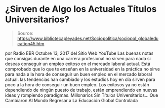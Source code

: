 # ¿Sirven de Algo los Actuales Títulos Universitarios?

> Source: https://www.bibliotecapleyades.net/Sociopolitica/sociopol_globaleducation45.htm

por Radio EBR Octubre 13, 2017 del Sitio Web YouTube Las buenas notas que consigas
durante en una carrera profesional
no sirven para nada si deseas conseguir
un empleo exitoso en el mercado laboral actual.
Está comprobado que
lo que te enseñan en la universidad
en la práctica no sirve para nada
a la hora de conseguir un buen empleo
en el mercado laboral actual.
las tendencias han cambiado
y los estudios hoy en día sirven para poco
a la hora de conseguir un buen empleo.
Los exitosos ya no están dependiendo
de ningún puesto de trabajo,
están emprendiendo en nuevas ideas
y rompiendo paradigmas.
Millonarios Sin Títulos Universitarios...
Que Cambiaron Al Mundo
Regresar a La Educación Global Controlada

